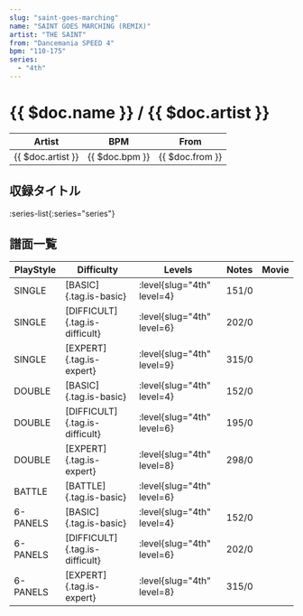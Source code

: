 ```yaml
---
slug: "saint-goes-marching"
name: "SAINT GOES MARCHING (REMIX)"
artist: "THE SAINT"
from: "Dancemania SPEED 4"
bpm: "110-175"
series:
  - "4th"
---
```


# {{ $doc.name }} / {{ $doc.artist }}

|Artist|BPM|From|
|------|---|----|
|{{ $doc.artist }}|{{ $doc.bpm }}|{{ $doc.from }}|

## 収録タイトル

:series-list{:series="series"}

## 譜面一覧

|PlayStyle|Difficulty|Levels|Notes|Movie|
|---------|----------|------|-----|-----|
|SINGLE|[BASIC]{.tag.is-basic}|<div class="field is-grouped is-grouped-multiline"> :level{slug="4th" level=4}</div>|151/0||
|SINGLE|[DIFFICULT]{.tag.is-difficult}|<div class="field is-grouped is-grouped-multiline"> :level{slug="4th" level=6}</div>|202/0||
|SINGLE|[EXPERT]{.tag.is-expert}|<div class="field is-grouped is-grouped-multiline"> :level{slug="4th" level=9}</div>|315/0||
|DOUBLE|[BASIC]{.tag.is-basic}|<div class="field is-grouped is-grouped-multiline"> :level{slug="4th" level=4}</div>|152/0||
|DOUBLE|[DIFFICULT]{.tag.is-difficult}|<div class="field is-grouped is-grouped-multiline"> :level{slug="4th" level=6}</div>|195/0||
|DOUBLE|[EXPERT]{.tag.is-expert}|<div class="field is-grouped is-grouped-multiline"> :level{slug="4th" level=8}</div>|298/0||
|BATTLE|[BATTLE]{.tag.is-basic}|<div class="field is-grouped is-grouped-multiline"> :level{slug="4th" level=6}</div>|||
|6-PANELS|[BASIC]{.tag.is-basic}|<div class="field is-grouped is-grouped-multiline"> :level{slug="4th" level=4}</div>|152/0||
|6-PANELS|[DIFFICULT]{.tag.is-difficult}|<div class="field is-grouped is-grouped-multiline"> :level{slug="4th" level=6}</div>|202/0||
|6-PANELS|[EXPERT]{.tag.is-expert}|<div class="field is-grouped is-grouped-multiline"> :level{slug="4th" level=8}</div>|315/0||
